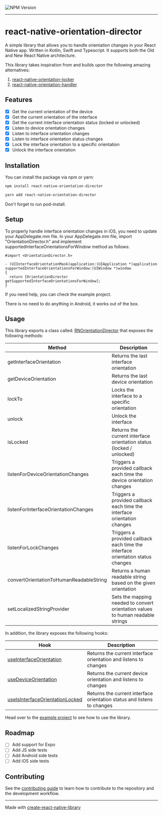![NPM Version](https://img.shields.io/npm/v/react-native-orientation-director)

---

# react-native-orientation-director

A simple library that allows you to handle orientation changes in your React Native app.
Written in Kotlin, Swift and Typescript. It supports both the Old and New React Native architecture.

This library takes inspiration from and builds upon the following amazing alternatives:

1. [react-native-orientation-locker](https://github.com/wonday/react-native-orientation-locker)
2. [react-native-orientation-handler](https://github.com/KroosX4V/react-native-orientation-manager)

## Features

- [x] Get the current orientation of the device
- [x] Get the current orientation of the interface
- [x] Get the current interface orientation status (locked or unlocked)
- [x] Listen to device orientation changes
- [x] Listen to interface orientation changes
- [x] Listen to interface orientation status changes
- [x] Lock the interface orientation to a specific orientation
- [x] Unlock the interface orientation

## Installation

You can install the package via npm or yarn:

```sh
npm install react-native-orientation-director
```
```sh
yarn add react-native-orientation-director
```

Don't forget to run pod-install.

## Setup

To properly handle interface orientation changes in iOS, you need to update your AppDelegate.mm file.
In your AppDelegate.mm file, import "OrientationDirector.h" and implement supportedInterfaceOrientationsForWindow method as follows:

```objc
#import <OrientationDirector.h>

- (UIInterfaceOrientationMask)application:(UIApplication *)application supportedInterfaceOrientationsForWindow:(UIWindow *)window
{
  return [OrientationDirector getSupportedInterfaceOrientationsForWindow];
}
```

If you need help, you can check the example project.

There is no need to do anything in Android, it works out of the box.

## Usage

This library exports a class called: [RNOrientationDirector](https://github.com/gladiuscode/react-native-orientation-director/blob/main/src/RNOrientationDirector.ts) that exposes the following methods:

| Method                                  | Description                                                                     |
|-----------------------------------------|---------------------------------------------------------------------------------|
| getInterfaceOrientation                 | Returns the last interface orientation                                          |
| getDeviceOrientation                    | Returns the last device orientation                                             |
| lockTo                                  | Locks the interface to a specific orientation                                   |
| unlock                                  | Unlock the interface                                                            |
| isLocked                                | Returns the current interface orientation status (locked / unlocked)            |
| listenForDeviceOrientationChanges       | Triggers a provided callback each time the device orientation changes           |
| listenForInterfaceOrientationChanges    | Triggers a provided callback each time the interface orientation changes        |
| listenForLockChanges                    | Triggers a provided callback each time the interface orientation status changes |
| convertOrientationToHumanReadableString | Returns a human readable string based on the given orientation                  |
| setLocalizedStringProvider              | Sets the mapping needed to convert orientation values to human readable strings |

In addition, the library exposes the following hooks:

| Hook                                                                                                                                                            | Description                                                             |
|-----------------------------------------------------------------------------------------------------------------------------------------------------------------|-------------------------------------------------------------------------|
| [useInterfaceOrientation](https://github.com/gladiuscode/react-native-orientation-director/blob/main/src/hooks/useInterfaceOrientation.hook.ts)                 | Returns the current interface orientation and listens to changes        |
| [useDeviceOrientation](https://github.com/gladiuscode/react-native-orientation-director/blob/main/src/hooks/useDeviceOrientation.hook.ts)                       | Returns the current device orientation and listens to changes           |
| [useIsInterfaceOrientationLocked](https://github.com/gladiuscode/react-native-orientation-director/blob/main/src/hooks/useIsInterfaceOrientationLocked.hook.ts) | Returns the current interface orientation status and listens to changes |

Head over to the [example project](example) to see how to use the library.

## Roadmap

- [ ] Add support for Expo
- [ ] Add JS side tests
- [ ] Add Android side tests
- [ ] Add iOS side tests

## Contributing

See the [contributing guide](CONTRIBUTING.md) to learn how to contribute to the repository and the development workflow.

---

Made with [create-react-native-library](https://github.com/callstack/react-native-builder-bob)
